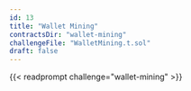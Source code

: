 ```yaml
---
id: 13
title: "Wallet Mining"
contractsDir: "wallet-mining"
challengeFile: "WalletMining.t.sol"
draft: false
---
```


{{< readprompt challenge="wallet-mining" >}}
